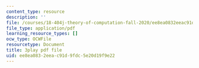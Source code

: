 ```yaml
---
content_type: resource
description: ''
file: /courses/18-404j-theory-of-computation-fall-2020/ee8ea0832eeac91d9fdc5e20d19f9e22_3PzuSPQPEU4.pdf
file_type: application/pdf
learning_resource_types: []
ocw_type: OCWFile
resourcetype: Document
title: 3play pdf file
uid: ee8ea083-2eea-c91d-9fdc-5e20d19f9e22
---
```


